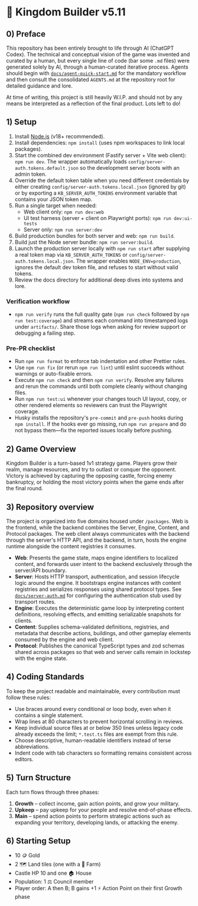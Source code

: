 # 👑 Kingdom Builder v5.11

## 0) Preface

This repository has been entirely brought to life through AI (ChatGPT Codex). The
technical and conceptual vision of the game was invented and curated by a human,
but every single line of code (bar some `.md` files) were generated solely by
AI, through a human-curated iterative process. Agents should begin with
[`docs/agent-quick-start.md`](docs/agent-quick-start.md) for the mandatory
workflow and then consult the consolidated `AGENTS.md` at the repository root
for detailed guidance and lore.

At time of writing, this project is still heavily W.I.P. and should not by any means be interpreted as a reflection of the final product. Lots left to do!

## 1) Setup

1. Install [Node.js](https://nodejs.org/) (v18+ recommended).
2. Install dependencies: `npm install` (uses npm workspaces to link local packages).
3. Start the combined dev environment (Fastify server + Vite web client):
   `npm run dev`. The wrapper automatically loads
   `config/server-auth.tokens.default.json` so the development server boots with
   an admin token.
4. Override the default token table when you need different credentials by
   either creating `config/server-auth.tokens.local.json` (ignored by git) or by
   exporting a `KB_SERVER_AUTH_TOKENS` environment variable that contains your
   JSON token map.
5. Run a single target when needed:
   - Web client only: `npm run dev:web`
   - UI test harness (server + client on Playwright ports): `npm run dev:ui-tests`
   - Server only: `npm run server:dev`
6. Build production bundles for both server and web: `npm run build`.
7. Build just the Node server bundle: `npm run server:build`.
8. Launch the production server locally with `npm run start` after supplying a
   real token map via `KB_SERVER_AUTH_TOKENS` or
   `config/server-auth.tokens.local.json`. The wrapper enables `NODE_ENV=production`,
   ignores the default dev token file, and refuses to start without valid tokens.
9. Review the docs directory for additional deep dives into systems and lore.

### Verification workflow

- `npm run verify` runs the full quality gate (`npm run check` followed by
  `npm run test:coverage`) and streams each command into timestamped logs under
  `artifacts/`. Share those logs when asking for review support or debugging a
  failing step.

### Pre-PR checklist

- Run `npm run format` to enforce tab indentation and other Prettier rules.
- Use `npm run fix` (or rerun `npm run lint`) until eslint succeeds without
  warnings or auto-fixable errors.
- Execute `npm run check` and then `npm run verify`. Resolve any failures and
  rerun the commands until both complete cleanly without changing files.
- Run `npm run test:ui` whenever your changes touch UI layout, copy, or other
  rendered elements so reviewers can trust the Playwright coverage.
- Husky installs the repository's `pre-commit` and `pre-push` hooks during
  `npm install`. If the hooks ever go missing, run `npm run prepare` and do not
  bypass them—fix the reported issues locally before pushing.

## 2) Game Overview

Kingdom Builder is a turn-based 1v1 strategy game. Players grow their realm, manage resources, and try to outlast or conquer the opponent. Victory is achieved by capturing the opposing castle, forcing enemy bankruptcy, or holding the most victory points when the game ends after the final round.

## 3) Repository overview

The project is organized into five domains housed under `/packages`. Web is the
frontend, while the backend combines the Server, Engine, Content, and Protocol
packages. The web client always communicates with the backend through the
server's HTTP API, and the backend, in turn, hosts the engine runtime alongside
the content registries it consumes.

- **Web**: Presents the game state, maps engine identifiers to localized
  content, and forwards user intent to the backend exclusively through the
  server/API boundary.
- **Server**: Hosts HTTP transport, authentication, and session lifecycle logic
  around the engine. It bootstraps engine instances with content registries and
  serializes responses using shared protocol types. See
  [`docs/server-auth.md`](docs/server-auth.md) for configuring the
  authentication stub used by transport routes.
- **Engine**: Executes the deterministic game loop by interpreting content
  definitions, resolving effects, and emitting serializable snapshots for
  clients.
- **Content**: Supplies schema-validated definitions, registries, and metadata
  that describe actions, buildings, and other gameplay elements consumed by the
  engine and web client.
- **Protocol**: Publishes the canonical TypeScript types and zod schemas shared
  across packages so that web and server calls remain in lockstep with the
  engine state.

## 4) Coding Standards

To keep the project readable and maintainable, every contribution must follow
these rules:

- Use braces around every conditional or loop body, even when it contains a
  single statement.
- Wrap lines at 80 characters to prevent horizontal scrolling in reviews.
- Keep individual source files at or below 350 lines unless legacy code already
  exceeds the limit; `*.test.ts` files are exempt from this rule.
- Choose descriptive, human-readable identifiers instead of terse abbreviations.
- Indent code with tab characters so formatting remains consistent across
  editors.

## 5) Turn Structure

Each turn flows through three phases:

1. **Growth** – collect income, gain action points, and grow your military.
2. **Upkeep** – pay upkeep for your people and resolve end-of-phase effects.
3. **Main** – spend action points to perform strategic actions such as expanding your territory, developing lands, or attacking the enemy.

## 6) Starting Setup

- 10 🪙 Gold
- 2 🗺️ Land tiles (one with a 🌾 Farm)
- Castle HP 10 and one 🏠 House
- Population: 1 ⚖️ Council member
- Player order: A then B; B gains +1 ⚡️ Action Point on their first Growth phase
